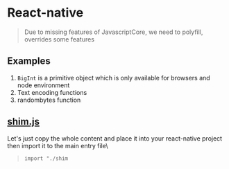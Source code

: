 # React-native
> Due to missing features of JavascriptCore, we need to polyfill, overrides some features

## Examples
1. `BigInt` is a primitive object which is only available for browsers and node environment
2. Text encoding functions
3. randombytes function

## [shim.js](https://github.com/CasperDash/casper-storage/blob/master/supports/react-native/shim.js)
Let's just copy the whole content and place it into your react-native project\
then import it to the main entry file\
> `import "./shim`